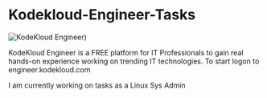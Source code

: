 # Kodekloud-Engineer-Tasks



![KodeKloud Engineer](https://community.kodekloud.com/uploads/db1265/original/1X/e504ffa2295e7e4d583ca9515ad8d6f5f540c4c1.jpeg))


KodeKloud Engineer is a FREE platform for IT Professionals to gain real hands-on experience working on trending IT technologies. To start logon to engineer.kodekloud.com

I am currently working on tasks as a Linux Sys Admin

